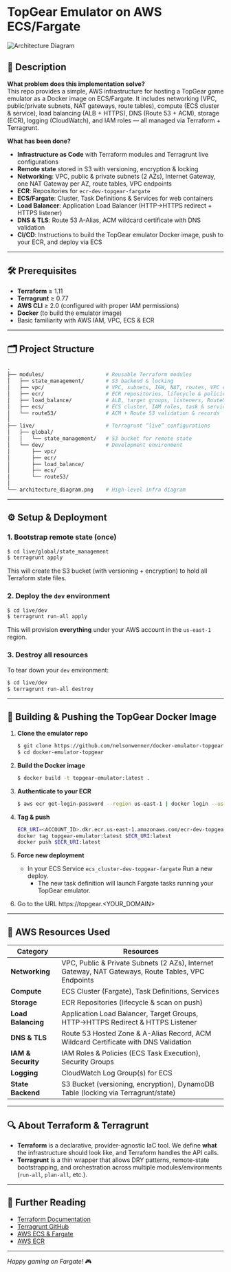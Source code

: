 # TopGear Emulator on AWS ECS/Fargate

![Architecture Diagram](https://github.com/user-attachments/assets/6a9803f3-0022-43a0-8139-d5a8fe3c1d49)

## 🧾 Description

**What problem does this implementation solve?**  
This repo provides a simple, AWS infrastructure for hosting a TopGear game emulator as a Docker image on ECS/Fargate. It includes networking (VPC, public/private subnets, NAT gateways, route tables), compute (ECS cluster & service), load balancing (ALB + HTTPS), DNS (Route 53 + ACM), storage (ECR), logging (CloudWatch), and IAM roles — all managed via Terraform + Terragrunt.

**What has been done?**  
- **Infrastructure as Code** with Terraform modules and Terragrunt live configurations  
- **Remote state** stored in S3 with versioning, encryption & locking  
- **Networking**: VPC, public & private subnets (2 AZs), Internet Gateway, one NAT Gateway per AZ, route tables, VPC endpoints  
- **ECR**: Repositories for `ecr-dev-topgear-fargate` 
- **ECS/Fargate**: Cluster, Task Definitions & Services for web containers  
- **Load Balancer**: Application Load Balancer (HTTP→HTTPS redirect + HTTPS listener)  
- **DNS & TLS**: Route 53 A-Alias, ACM wildcard certificate with DNS validation  
- **CI/CD**: Instructions to build the TopGear emulator Docker image, push to your ECR, and deploy via ECS  

---

## 🛠️ Prerequisites

- **Terraform** ≥ 1.11
- **Terragrunt** ≥ 0.77
- **AWS CLI** ≥ 2.0 (configured with proper IAM permissions)
- **Docker** (to build the emulator image)
- Basic familiarity with AWS IAM, VPC, ECS & ECR  

---

## 🗂️ Project Structure

```bash
.
├── modules/                    # Reusable Terraform modules
│   ├── state_management/       # S3 backend & locking
│   ├── vpc/                    # VPC, subnets, IGW, NAT, routes, VPC endpoints, security groups
│   ├── ecr/                    # ECR repositories, lifecycle & policies
│   ├── load_balance/           # ALB, target groups, listeners, Route53
│   ├── ecs/                    # ECS cluster, IAM roles, task & service
│   └── route53/                # ACM + Route 53 validation & records
│
├── live/                       # Terragrunt “live” configurations
│   ├── global/
│   │   └── state_management/   # S3 bucket for remote state
│   └── dev/                    # Development environment
│       ├── vpc/
│       ├── ecr/
│       ├── load_balance/
│       ├── ecs/
│       └── route53/
│
└── architecture_diagram.png    # High-level infra diagram
```

---

## ⚙️ Setup & Deployment

### 1. Bootstrap remote state (once)

```bash
$ cd live/global/state_management
$ terragrunt apply
```

This will create the S3 bucket (with versioning + encryption) to hold all Terraform state files.

### 2. Deploy the `dev` environment

```bash
$ cd live/dev
$ terragrunt run-all apply
```

This will provision **everything** under your AWS account in the `us-east-1` region.

### 3. Destroy all resources

To tear down your `dev` environment:

```bash
$ cd live/dev
$ terragrunt run-all destroy
```

---

## 🚢 Building & Pushing the TopGear Docker Image

1. **Clone the emulator repo**  
   ```bash
   $ git clone https://github.com/nelsonwenner/docker-emulator-topgear.git
   $ cd docker-emulator-topgear
   ```

2. **Build the Docker image**  
   ```bash
   $ docker build -t topgear-emulator:latest .
   ```

3. **Authenticate to your ECR**  
   ```bash
   $ aws ecr get-login-password --region us-east-1 | docker login --username AWS --password-stdin <ACCOUNT_ID>.dkr.ecr.us-east-1.amazonaws.com
   ```

4. **Tag & push**  
   ```bash
   ECR_URI=<ACCOUNT_ID>.dkr.ecr.us-east-1.amazonaws.com/ecr-dev-topgear-fargate
   docker tag topgear-emulator:latest $ECR_URI:latest
   docker push $ECR_URI:latest
   ```

5. **Force new deployment**  
   - In your ECS Service `ecs_cluster-dev-topgear-fargate` Run a new deploy.
     - The new task definition will launch Fargate tasks running your TopGear emulator.

6. Go to the URL https://topgear.<YOUR_DOMAIN>

---

## 📝 AWS Resources Used

| Category            | Resources                                                                                   |
|---------------------|---------------------------------------------------------------------------------------------|
| **Networking**      | VPC, Public & Private Subnets (2 AZs), Internet Gateway, NAT Gateways, Route Tables, VPC Endpoints |
| **Compute**         | ECS Cluster (Fargate), Task Definitions, Services                                           |
| **Storage**         | ECR Repositories (lifecycle & scan on push)                                                 |
| **Load Balancing**  | Application Load Balancer, Target Groups, HTTP→HTTPS Redirect & HTTPS Listener              |
| **DNS & TLS**       | Route 53 Hosted Zone & A-Alias Record, ACM Wildcard Certificate with DNS Validation         |
| **IAM & Security**  | IAM Roles & Policies (ECS Task Execution), Security Groups                                  |
| **Logging**         | CloudWatch Log Group(s) for ECS                                                             |
| **State Backend**   | S3 Bucket (versioning, encryption), DynamoDB Table (locking via Terragrunt/state)           |

---

## 🔍 About Terraform & Terragrunt

- **Terraform** is a declarative, provider-agnostic IaC tool. We define **what** the infrastructure should look like, and Terraform handles the API calls.  
- **Terragrunt** is a thin wrapper that allows DRY patterns, remote-state bootstrapping, and orchestration across multiple modules/environments (`run-all`, `plan-all`, etc.).  

---

## 📖 Further Reading

- [Terraform Documentation](https://www.terraform.io/docs)  
- [Terragrunt GitHub](https://github.com/gruntwork-io/terragrunt)  
- [AWS ECS & Fargate](https://docs.aws.amazon.com/AmazonECS/latest/developerguide/Welcome.html)  
- [AWS ECR](https://docs.aws.amazon.com/AmazonECR/latest/userguide/what-is-ecr.html)  

---

*Happy gaming on Fargate!* 🎮
